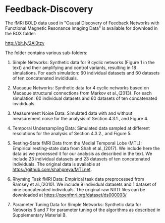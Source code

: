 # Feedback-Discovery

The fMRI BOLD data used in "Causal Discovery of Feedback Networks with Functional Magnetic Resonance Imaging Data" is available for download in the BOX folder:

http://bit.ly/2Al3tzv

The folder contains various sub-folders:

1. Simple Networks: Synthetic data for 9 cyclic networks (Figure 1 in the text) and their amplifying and control variants, resulting in 18 simulations. For each simulation: 60 individual datasets and 60 datasets of ten concatenated invididuals. 

2. Macaque Networks: Synthetic data for 4 cyclic networks based on Macaque structural connections from Markov et al.,(2013). For each simulation: 60 individual datasets and 60 datasets of ten concatenated invididuals.

3. Measurement Noise Data: Simulated data with and without measurement noise for the analysis of Section 4.3.1., and Figure 4. 

4. Temporal Undersampling Data: Simulated data sampled at different resolutions for the analysis of Section 4.3.2., and Figure 5.

5. Resting-State fMRI Data from the Medial Temporal Lobe (MTL): Empirical resting-state data from Shah et al.,(2017). We include here the data as we processed it for our analysis as described in the text. We include 23 individual datasets and 23 datasets of ten concatenated individuals. The original data is available at https://github.com/shahpreya/MTLnet.

6. Rhyming Task fMRI Data: Empirical task data preprocessed from Ramsey et al.,(2010). We include 9 individual datasets and 1 dataset of nine concatenated individuals. The original raw NIfTI files can be downloaded at https://openfmri.org/dataset/ds000003/

7. Parameter Tuning Data for Simple Networks: Synthetic data for Networks 5 and 7 for parameter tuning of the algorithms as described in Supplementary Material B.
